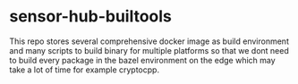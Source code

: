 # sensor-hub-builtools
This repo stores several comprehensive docker image as build environment and many scripts to build binary for multiple platforms so that we dont need to build every package in the bazel environment on the edge which may take a lot of time for example cryptocpp.